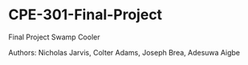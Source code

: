 # CPE-301-Final-Project
Final Project Swamp Cooler


Authors: Nicholas Jarvis, Colter Adams, Joseph Brea, Adesuwa Aigbe

